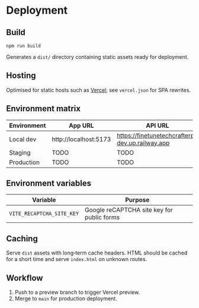 # Deployment

## Build

```
npm run build
```

Generates a `dist/` directory containing static assets ready for deployment.

## Hosting

Optimised for static hosts such as [Vercel](https://vercel.com); see `vercel.json` for SPA rewrites.

## Environment matrix

| Environment | App URL | API URL |
|-------------|---------|---------|
| Local dev | http://localhost:5173 | https://finetunetechcrafterp-dev.up.railway.app |
| Staging | TODO | TODO |
| Production | TODO | TODO |

## Environment variables

| Variable | Purpose |
|----------|---------|
| `VITE_RECAPTCHA_SITE_KEY` | Google reCAPTCHA site key for public forms |

## Caching

Serve `dist` assets with long‑term cache headers. HTML should be cached for a short time and serve `index.html` on unknown routes.

## Workflow

1. Push to a preview branch to trigger Vercel preview.
2. Merge to `main` for production deployment.
